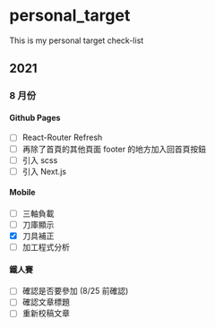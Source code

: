 # personal_target
This is my personal target check-list

## 2021
### 8 月份
#### Github Pages
- [ ] React-Router Refresh
- [ ] 再除了首頁的其他頁面 footer 的地方加入回首頁按鈕
- [ ] 引入 scss
- [ ] 引入 Next.js

#### Mobile
- [ ] 三軸負載
- [ ] 刀庫顯示
- [x] 刀具補正
- [ ] 加工程式分析

#### 鐵人賽
- [ ] 確認是否要參加 (8/25 前確認)
- [ ] 確認文章標題
- [ ] 重新校稿文章
